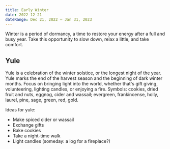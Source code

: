 ```yaml
---
title: Early Winter
date: 2022-12-21
dateRange: Dec 21, 2022 – Jan 31, 2023
---
```


Winter is a period of dormancy, a time to restore your energy after a full and busy year. Take this opportunity to slow down, relax a little, and take comfort.

## Yule

Yule is a celebration of the winter solstice, or the longest night of the year. Yule marks the end of the harvest season and the beginning of dark winter months. Focus on bringing light into the world, whether that's gift giving, volunteering, lighting candles, or enjoying a fire. Symbols: cookies, dried fruit and nuts, eggnog, cider and wassail; evergreen, frankincense, holly, laurel, pine, sage, green, red, gold.

Ideas for yule:

* Make spiced cider or wassail
* Exchange gifts
* Bake cookies
* Take a night-time walk
* Light candles (someday: a log for a fireplace?)